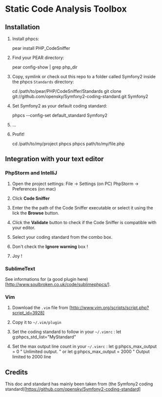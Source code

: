 Static Code Analysis Toolbox
============================

Installation
------------

1. Install phpcs:

    pear install PHP_CodeSniffer

2. Find your PEAR directory:

    pear config-show | grep php_dir

3. Copy, symlink or check out this repo to a folder called Symfony2 inside the
   phpcs `Standards` directory:

    cd /path/to/pear/PHP/CodeSniffer/Standards
    git clone git://github.com/opensky/Symfony2-coding-standard.git Symfony2

4. Set Symfony2 as your default coding standard:

    phpcs --config-set default_standard Symfony2

5. ...

6. Profit!

    cd /path/to/my/project
    phpcs
    phpcs path/to/my/file.php

Integration with your text editor
---------------------------------

### PhpStorm and IntelliJ

1. Open the project settings:
File -> Settings (on PC)
PhpStorm -> Preferences (on mac)

2. Click **Code Sniffer**

3. Enter the the path of the Code Sniffer executable or select it using the lick the **Browse** button.

4. Click the **Validate** button to check if the Code Sniffer is compatible with your editor.

6. Select your coding standard from the combo box.

7. Don't check the **Ignore warning** box !

7. Joy !

### SublimeText

See informations for (a good plugin here)[http://www.soulbroken.co.uk/code/sublimephpcs/].

### Vim

1. Download the `.vim` file from [http://www.vim.org/scripts/script.php?script_id=3928]

2. Copy it to `~/.vim/plugin`

3. Set the coding standard to follow in your `~/.vimrc` :
    let g:phpcs_std_list="MyStandard" 

4. Set the max output line count in your `~/.vimrc` :
    let g:phpcs_max_output = 0 " Unlimited output. 
    " or 
    let g:phpcs_max_output = 2000 " Output limited to 2000 line 


Credits
-------

This doc and standard has mainly been taken from
(the Symfony2 coding standard)[https://github.com/opensky/Symfony2-coding-standard]


